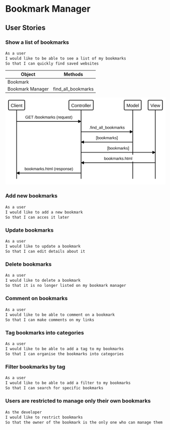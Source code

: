 # Bookmark Manager

## User Stories

### Show a list of bookmarks

```
As a user
I would like to be able to see a list of my bookmarks
So that I can quickly find saved websites
```

| Object           | Methods            |
| ---------------- | ------------------ |
| Bookmark         |                    |
| Bookmark Manager | find_all_bookmarks |

![show_bookmarks](./show_bookmarks_user_story.svg)

### Add new bookmarks

```
As a user
I would like to add a new bookmark
So that I can acces it later
```

### Update bookmarks

```
As a user
I would like to update a bookmark
So that I can edit details about it
```

### Delete bookmarks

```
As a user
I would like to delete a bookmark
So that it is no longer listed on my bookmark manager
```

### Comment on bookmarks

```
As a user
I would like to be able to comment on a bookmark
So that I can make comments on my links
```

### Tag bookmarks into categories

```
As a user
I would like to be able to add a tag to my bookmarks
So that I can organise the bookmarks into categories
```

### Filter bookmarks by tag

```
As a user
I would like to be able to add a filter to my bookmarks
So that I can search for specific bookmarks
```

### Users are restricted to manage only their own bookmarks

```
As the developer
I would like to restrict bookmarks
So that the owner of the bookmark is the only one who can manage them
```
